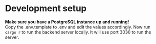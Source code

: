 # Development setup
**Make sure you have a PostgreSQL instance up and running!**
<br>
Copy the .env.template to .env and edit the values accordingly. Now run ``cargo r`` to run the backend server locally. It will use port 3030 to run the server.
